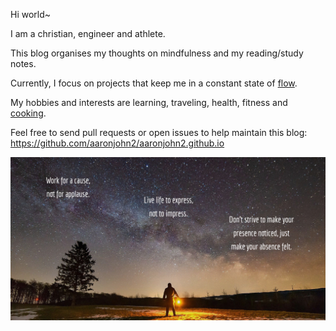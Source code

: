Hi world~

I am a christian, engineer and athlete. 

This blog organises my thoughts on mindfulness and my reading/study notes.

Currently, I focus on projects that keep me in a constant state of <a href="https://en.wikipedia.org/wiki/Flow_(psychology)" target="_blank" rel="noopener noreferrer">flow</a>.

My hobbies and interests are learning, traveling, health, fitness and <a href="https://aaronserver.web.app" target="_blank" rel="noopener noreferrer">cooking</a>.

Feel free to send pull requests or open issues to help maintain this blog: https://github.com/aaronjohn2/aaronjohn2.github.io

![](/assets/quote.jpg)
